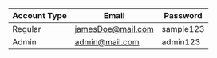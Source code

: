 | Account Type | Email             | Password  |
|--------------|-------------------|-----------|
| Regular      | jamesDoe@mail.com | sample123 |
| Admin        | admin@mail.com    | admin123  |
